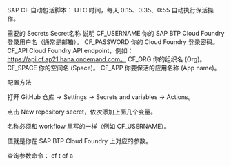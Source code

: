 SAP CF 自动包活脚本：
UTC 时间，每天 0:15、0:35、0:55 自动执行保活操作。

需要的 Secrets
Secret名称	说明
CF_USERNAME	你的 SAP BTP Cloud Foundry 登录用户名（通常是邮箱）。
CF_PASSWORD	你的 Cloud Foundry 登录密码。
CF_API	Cloud Foundry API endpoint，例如：https://api.cf.ap21.hana.ondemand.com。
CF_ORG	你的组织名 (Org)。
CF_SPACE	你的空间名 (Space)。
CF_APP	你要保活的应用名称 (App name)。

配置方法

打开 GitHub 仓库 → Settings → Secrets and variables → Actions。

点击 New repository secret，依次添加上面几个变量。

名称必须和 workflow 里写的一样（例如 CF_USERNAME）。

值就是你在 SAP BTP Cloud Foundry 上对应的参数。

查询参数命令：
cf t
cf a
